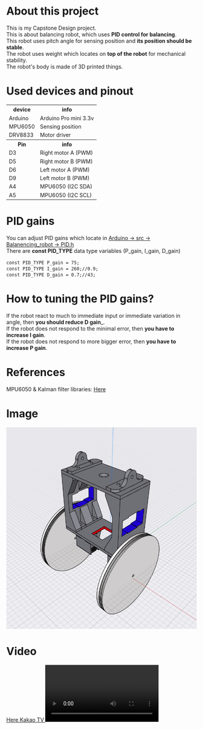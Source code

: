 # About this project
This is my Capstone Design project.   
This is about balancing robot, which uses __PID control for balancing__.   
This robot uses pitch angle for sensing position and __its position should be stable__.   
The robot uses weight which locates on __top of the robot__ for mechanical stability.   
The robot's body is made of 3D printed things.   

# Used devices and pinout
<table style="width:100%">
    <tr>
        <th> device </th>
        <th> info </th>
    </tr>
    <tr>
        <td> Arduino </td>
        <td> Arduino Pro mini 3.3v </td>
    </tr>
    <tr>
        <td> MPU6050 </td>
        <td> Sensing position </td>
    </tr>
    <tr>
        <td> DRV8833 </td>
        <td> Motor driver </td>
    </tr>
    <tr>
        <th> Pin </th>
        <th> info </th>
    </tr>
    <tr>
        <td> D3 </td>
        <td> Right motor A (PWM) </td>
    </tr>
    <tr>
        <td> D5 </td>
        <td> Right motor B (PWM) </td>
    </tr>
    <tr>
        <td> D6 </td>
        <td> Left motor A (PWM) </td>
    </tr>
    <tr>
        <td> D9 </td>
        <td> Left motor B (PWM) </td>
    </tr>
    <tr>
        <td> A4 </td>
        <td> MPU6050 (I2C SDA) </td>
    </tr>
    <tr>
        <td> A5 </td>
        <td> MPU6050 (I2C SCL) </td>
    </tr>
</table>
   
# PID gains
You can adjust PID gains which locate in <a href = "https://github.com/KwangryeolPark/University.4rd.Class.Capstone_Design/blob/master/Arduino/src/Balanencing_robot/PID.h"> Arduino -> src -> Balanencing_robot -> PID.h </a>   
There are __const PID_TYPE__ data type variables (P_gain, I_gain, D_gain)   
```
const PID_TYPE P_gain = 75;
const PID_TYPE I_gain = 260;//0.9;
const PID_TYPE D_gain = 0.7;//43;
``` 
   
# How to tuning the PID gains?
If the robot react to much to immediate input or immediate variation in angle, then __you should reduce D gain___.   
If the robot does not respond to the minimal error, then __you have to increase I gain__.   
If the robot does not respond to more bigger error, then __you have to increase P gain__.   

# References
MPU6050 & Kalman filter libraries: <a href="http://www.tkjelectronics.com"> Here </a> 

# Image
<img src="https://github.com/KwangryeolPark/University.4rd.Class.Capstone_Design/blob/master/PNG/Assemble.png"></img>

# Video
<html>
<a href="https://tv.kakao.com/v/429553046"> Here Kakao TV </a>
<video src="https://github.com/KwangryeolPark/University.4rd.Class.Capstone_Design/blob/master/KakaoTalk_20220613_143041636.mp4" controls>
    <source src="https://github.com/KwangryeolPark/University.4rd.Class.Capstone_Design/blob/master/KakaoTalk_20220613_143041636.mp4" type="video/mp4">
</video>
</html>